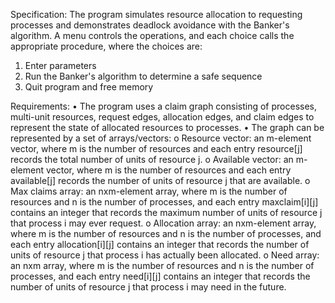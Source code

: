 Specification:
The program simulates resource allocation to requesting processes and demonstrates deadlock
avoidance with the Banker's algorithm. A menu controls the operations, and each choice calls
the appropriate procedure, where the choices are:
1) Enter parameters
2) Run the Banker's algorithm to determine a safe sequence
3) Quit program and free memory

Requirements:
• The program uses a claim graph consisting of processes, multi-unit resources, request edges,
allocation edges, and claim edges to represent the state of allocated resources to processes.
• The graph can be represented by a set of arrays/vectors:
  o Resource vector: an m-element vector, where m is the number of resources and each
  entry resource[j] records the total number of units of resource j.
  o Available vector: an m-element vector, where m is the number of resources and each
  entry available[j] records the number of units of resource j that are available.
  o Max claims array: an nxm-element array, where m is the number of resources and n is
  the number of processes, and each entry maxclaim[i][j] contains an integer that
  records the maximum number of units of resource j that process i may ever request.
  o Allocation array: an nxm-element array, where m is the number of resources and n is
  the number of processes, and each entry allocation[i][j] contains an integer that
  records the number of units of resource j that process i has actually been allocated.
  o Need array: an nxm array, where m is the number of resources and n is the number of
  processes, and each entry need[i][j] contains an integer that records the number of
  units of resource j that process i may need in the future.
